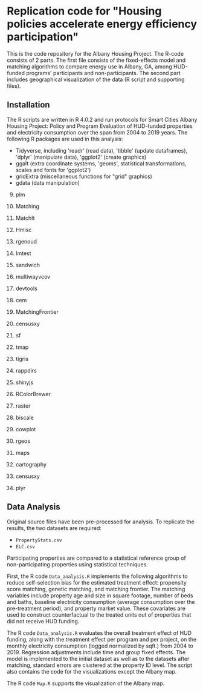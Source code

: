 # Replication code for "Housing policies accelerate energy efficiency participation"

This is the code repository for the Albany Housing Project. The R-code consists of 2 parts. The first file consists of the fixed-effects model and matching algorithms to compare energy use in Albany, GA, among HUD-funded programs' participants and non-participants. The second part includes geographical visualization of the data (R script and supporting files). 


## Installation

The R scripts are written in R 4.0.2 and run protocols for Smart Cities Albany Housing Project: Policy and Program Evaluation of HUD-funded properties and electricity consumption over the span from 2004 to 2019 years. The following R packages are used in this analysis:

- Tidyverse, including 'readr' (read data), 'tibble' (update dataframes), 'dplyr' (manipulate data), 'ggplot2' (create graphics)
- ggalt (extra coordinate systems, 'geoms', statistical transformations, scales and fonts for 'ggplot2')
- gridExtra (miscellaneous functions for "grid" graphics)
- gdata (data manipulation)
9. plm 
10. Matching
11. MatchIt
12. Hmisc
13. rgenoud
14. lmtest
15. sandwich
16. multiwayvcov
17. devtools
18. cem
19. MatchingFrontier
20. censusxy

20. sf
21. tmap
22. tigris
23. rappdirs
24. shinyjs
25. RColorBrewer
26. raster
27. biscale
28. cowplot
29. rgeos
30. maps
31. cartography
32. censusxy
33. plyr


## Data Analysis

Original source files have been pre-processed for analysis. To replicate the results, the two datasets are required:

- `PropertyStats.csv`
- `ELC.csv`

Participating properties are compared to a statistical reference group of non-participating properties using statistical techniques. 

First, the R code `Data_analysis.R` implements the following algorithms to reduce self-selection bias for the estimated treatment effect: propensity score matching, genetic matching, and matching frontier. The matching variables include property age and size in square footage, number of beds and baths, baseline electricity consumption (average consumption over the pre-treatment period), and property market value. These covariates are used to construct counterfactual to the treated units out of properties that did not receive HUD funding. 

The R code `Data_analysis.R` evaluates the overall treatment effect of HUD funding, along with the treatment effect per program and per project, on the monthly electricity consumption (logged normalized by sqft.) from 2004 to 2019. Regression adjustments include time and group fixed effects. The model is implemented to the initial dataset as well as to the datasets after matching, standard errors are clustered at the property ID level. The script also contains the code for the visualizations except the Albany map.

The R code `Map.R` supports the visualization of the Albany map.

